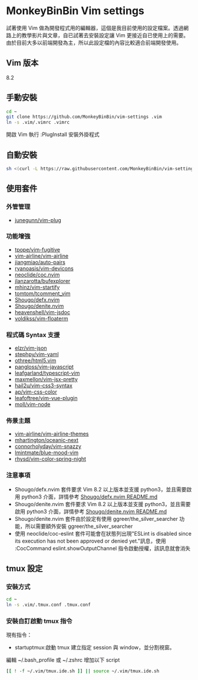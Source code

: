# MonkeyBinBin Vim settings

試著使用 Vim 做為開發程式用的編輯器，這個是我目前使用的設定檔案。透過網路上的教學影片與文章，自已試著去安裝設定讓 Vim 更接近自已使用上的需要。由於目前大多以前端開發為主，所以此設定檔的內容比較適合前端開發使用。

## Vim 版本

8.2

## 手動安裝

```bash
cd ~
git clone https://github.com/MonkeyBinBin/vim-settings .vim
ln -s .vim/.vimrc .vimrc
```

開啟 Vim 執行 :PlugInstall 安裝外掛程式

## 自動安裝

```bash
sh <(curl -L https://raw.githubusercontent.com/MonkeyBinBin/vim-settings/main/utils/install.sh)
```

## 使用套件

### 外管管理

- [junegunn/vim-plug](https://github.com/junegunn/vim-plug)

### 功能增強

- [tpope/vim-fugitive](https://github.com/tpope/vim-fugitive)
- [vim-airline/vim-airline](https://github.com/vim-airline/vim-airline)
- [jiangmiao/auto-pairs](https://github.com/jiangmiao/auto-pairs)
- [ryanoasis/vim-devicons](https://github.com/ryanoasis/vim-devicons)
- [neoclide/coc.nvim](https://github.com/neoclide/coc.nvim)
- [jlanzarotta/bufexplorer](https://github.com/jlanzarotta/bufexplorer)
- [mhinz/vim-startify](https://github.com/mhinz/vim-startify)
- [tomtom/tcomment_vim](https://github.com/tomtom/tcomment_vim)
- [Shougo/defx.nvim](https://github.com/Shougo/defx.nvim)
- [Shougo/denite.nvim](https://github.com/Shougo/denite.nvim)
- [heavenshell/vim-jsdoc](https://github.com/heavenshell/vim-jsdoc)
- [voldikss/vim-floaterm](https://github.com/voldikss/vim-floaterm)

### 程式碼 Syntax 支援

- [elzr/vim-json](https://github.com/elzr/vim-json)
- [stephpy/vim-yaml](https://github.com/stephpy/vim-yaml)
- [othree/html5.vim](https://github.com/othree/html5.vim)
- [pangloss/vim-javascript](https://github.com/pangloss/vim-javascript)
- [leafgarland/typescript-vim](https://github.com/leafgarland/typescript-vim)
- [maxmellon/vim-jsx-pretty](https://github.com/MaxMEllon/vim-jsx-pretty)
- [hail2u/vim-css3-syntax](https://github.com/hail2u/vim-css3-syntax)
- [ap/vim-css-color](https://github.com/ap/vim-css-color)
- [leafoftree/vim-vue-plugin](https://github.com/leafOfTree/vim-vue-plugin)
- [moll/vim-node](https://github.com/moll/vim-node)

### 佈景主題

- [vim-airline/vim-airline-themes](https://github.com/vim-airline/vim-airline-themes)
- [mhartington/oceanic-next](https://github.com/mhartington/oceanic-next)
- [connorholyday/vim-snazzy](https://github.com/connorholyday/vim-snazzy)
- [lmintmate/blue-mood-vim](https://github.com/lmintmate/blue-mood-vim)
- [rhysd/vim-color-spring-night](https://github.com/rhysd/vim-color-spring-night)

### 注意事項

- Shougo/defx.nvim 套件要求 Vim 8.2 以上版本並支援 python3，並且需要啟用 python3 介面，詳情參考 [Shougo/defx.nvim README.md](https://github.com/Shougo/defx.nvim)
- Shougo/denite.nvim 套件要求 Vim 8.2 以上版本並支援 python3，並且需要啟用 python3 介面，詳情參考 [Shougo/denite.nvim README.md](https://github.com/Shougo/denite.nvim)
- Shougo/denite.nvim 套件由於設定有使用 ggreer/the_silver_searcher 功能，所以需要額外安裝 ggreer/the_silver_searcher
- 使用 neoclide/coc-eslint 套件可能會在狀態列出現"ESLint is disabled since its execution has not been approved or denied yet."訊息，使用 :CocCommand eslint.showOutputChannel 指令啟動授權，該訊息就會消失

## tmux 設定

### 安裝方式
```bash
cd ~
ln -s .vim/.tmux.conf .tmux.conf
```

### 安裝自訂啟動 tmux 指令
現有指令：
- startuptmux:啟動 tmux 建立指定 session 與 window，並分割視窗。

編輯 ~/.bash_profile 或 ~/.zshrc 增加以下 script
```bash
[[ ! -f ~/.vim/tmux.ide.sh ]] || source ~/.vim/tmux.ide.sh
```
